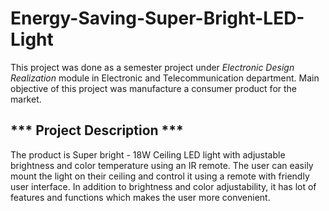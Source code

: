 # Energy-Saving-Super-Bright-LED-Light

This project was done as a semester project under _Electronic Design Realization_ module in Electronic and Telecommunication department. Main objective of this project was manufacture a consumer product for the market.   

## *** Project Description ***

The product is Super bright - 18W Ceiling LED light with adjustable brightness and color temperature using an IR remote. The user can easily mount the light on their ceiling and control it using a remote with friendly user interface. In addition to brightness and color adjustability, it has lot of features and functions which makes the user more convenient. 

